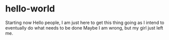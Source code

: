 # hello-world
Starting now
Hello people,
I am just here to get this thing going as I intend to eventually do what needs to be done
Maybe I am wrong, but my girl just left me.
